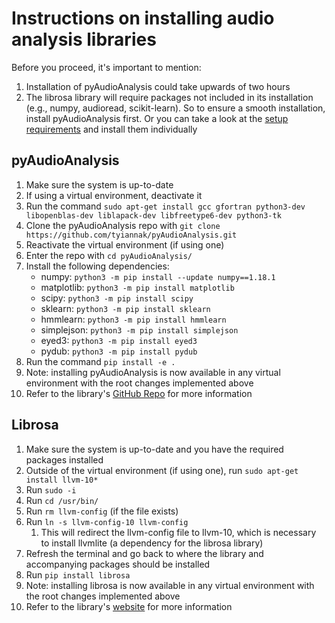 # Instructions on installing audio analysis libraries
Before you proceed, it's important to mention:
1. Installation of pyAudioAnalysis could take upwards of two hours
2. The librosa library will require packages not included in its installation (e.g., numpy, audioread, scikit-learn). So to ensure a smooth installation, install pyAudioAnalysis first. Or you can take a look at the [setup requirements](https://github.com/librosa/librosa/blob/90cef6fb5a38261eb2076d3e00aad4927400353f/setup.cfg) and install them individually

## pyAudioAnalysis
1. Make sure the system is up-to-date
2. If using a virtual environment, deactivate it
3. Run the command `sudo apt-get install gcc gfortran python3-dev libopenblas-dev liblapack-dev libfreetype6-dev python3-tk`
4. Clone the pyAudioAnalysis repo with `git clone https://github.com/tyiannak/pyAudioAnalysis.git`
5. Reactivate the virtual environment (if using one)
6. Enter the repo with `cd pyAudioAnalysis/`
7. Install the following dependencies:
    * numpy: `python3 -m pip install --update numpy==1.18.1`
    * matplotlib: `python3 -m pip install matplotlib`
    * scipy: `python3 -m pip install scipy`
    * sklearn: `python3 -m pip install sklearn`
    * hmmlearn: `python3 -m pip install hmmlearn`
    * simplejson: `python3 -m pip install simplejson`
    * eyed3: `python3 -m pip install eyed3`
    * pydub: `python3 -m pip install pydub`
8. Run the command `pip install -e .`
9. Note: installing pyAudioAnalysis is now available in any virtual environment with the root changes implemented above
10. Refer to the library's [GitHub Repo](https://github.com/tyiannak/pyAudioAnalysis) for more information

## Librosa
1. Make sure the system is up-to-date and you have the required packages installed
2. Outside of the virtual environment (if using one), run `sudo apt-get install llvm-10*`
3. Run `sudo -i`
4. Run `cd /usr/bin/`
5. Run `rm llvm-config` (if the file exists)
6. Run `ln -s llvm-config-10 llvm-config`
    1. This will redirect the llvm-config file to llvm-10, which is necessary to install llvmlite (a dependency for the librosa library)
7. Refresh the terminal and go back to where the library and accompanying packages should be installed
8. Run `pip install librosa`
9. Note: installing librosa is now available in any virtual environment with the root changes implemented above
10. Refer to the library's [website](https://librosa.org) for more information
